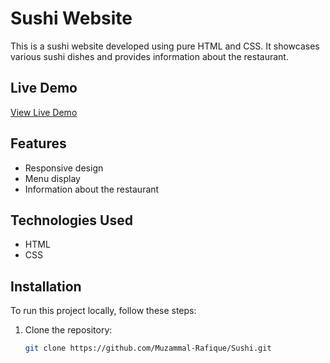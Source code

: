 # Sushi Website

This is a sushi website developed using pure HTML and CSS. It showcases various sushi dishes and provides information about the restaurant.

## Live Demo
[View Live Demo](https://sushi-template.netlify.app/)

## Features
- Responsive design
- Menu display
- Information about the restaurant

## Technologies Used
- HTML
- CSS

## Installation
To run this project locally, follow these steps:

1. Clone the repository:
   ```bash
   git clone https://github.com/Muzammal-Rafique/Sushi.git
